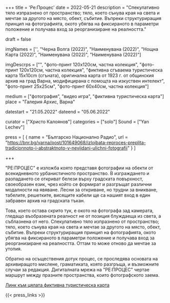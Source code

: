 +++
title = 'Ре:Процес'
date = 2022-05-21
description = "Спекулативно тяло изпразнено от пространство; тяло, което сънува края на света и мечтае за другото на място, обект, събитие. Въпреки структуриращия принцип на фотографията, окото убягва на фиксираното в параметри положение и получава вход за реорганизиране на реалността."

draft = false

imgNames = ['', "Черна Волга (2022)", "Наименувана (2022)", "Нощна Карта (2022)", "Наименувана (2022)", "Наименувана (2022)"]


imgDescrps = ["", "фото-принт 120х120см, частна колекция", "фото-принт 120х120см, частна колекция", "фиктивна сгъваема туристическа карта 15x10cm (сгъната), оригинална карта от 1923 г. от общинския архив на град Варна, модифицирана с помощта на изкуствен интелект", "фото-принт 25х25см", "фото-принт 60х40см, частна колекция"]


medium = ["фотография", "видео игра", "фиктивна туристическа карта"]
place = "Галерия Архис, Варна"

datestart = "21.05.2022"
dateend = "05.06.2022"

curator = ["Христо Калоянов"]
categories = ["solo"]
Sound = ["Yan Lechev"]

press = [
  { name = "Българско Национално Радио", url = "https://bnr.bg/varna/post/101649068/izlojbata-reproces-preplita-tradicionnoto-i-abstraktnoto-v-nevijdani-ulichni-fotografii" }
]


+++

"РЕ:ПРОЦЕС" е изложба която представя фотографии на обекти от всекидневното урбанистичното пространство. В изграждането и разпадането се откриват белези върху градската повърхност, своеобразен език, чрез който се формират и разгръщат различни модалности на явяване. Лесни за откриване, но трудни за вникване, табелите, решетките, висящите кабели ще са нашият вход в един забравен архив на градската тъкан.

Това, което остава скрито тук, е окото на фотографа зад камерата, гледащо въобразената реалност не от позиция блуждаеща из света, а съблазнена от него. Спекулативно тяло изпразнено от пространство; тяло, което сънува края на света и мечтае за другото на място, обект, събитие. Въпреки структуриращия принцип на фотографията, окото убягва на фиксираното в параметри положение и получава вход за реорганизиране на реалността. Оттам то може отново да мечтае за утопия.

Обратно на осъществения дотук процес, се проследява основата на архивиращото мислене, граматиката, която разгръща, и възможните случаи за редакция. Дигиталната мрежа на "РЕ:ПРОЦЕС" чертае маршрут между празните пространства, които фотографското заема.


[Линк към цялата фиктивна туристическа карта](https://blog.newdegeneration.xyz/re-process-map)

{{< press_links >}}